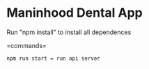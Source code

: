 # Maninhood Dental App

Run "npm install" to install all dependences

=commands=

    npm run start = run api server




